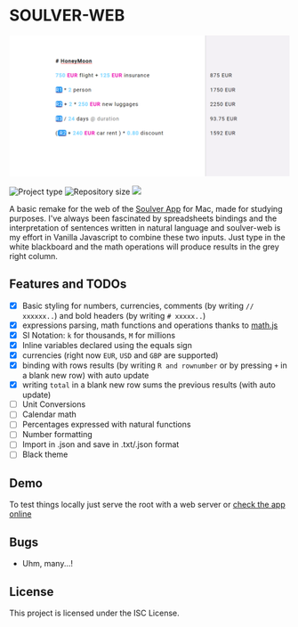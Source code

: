 # SOULVER-WEB

![IMG](soulver-web.PNG)

![](https://img.shields.io/badge/type-JS_Library-brightgreen.svg "Project type")
![](https://img.shields.io/github/repo-size/LorenzoCorbella74/soulver-web "Repository size")
![](https://img.shields.io/github/package-json/v/LorenzoCorbella74/soulver-web)

A basic remake for the web of the [Soulver App](https://www.acqualia.com/soulver/) for Mac, made for studying purposes. I've always been fascinated by spreadsheets bindings and the interpretation of sentences written in natural language and soulver-web is my effort in Vanilla Javascript to combine these two inputs. Just type in the white blackboard and the math operations will produce results in the grey right column.

## Features and TODOs
- [x] Basic styling for numbers, currencies, comments (by writing `// xxxxxx..`) and bold headers (by writing `# xxxxx..`)
- [x] expressions parsing, math functions and operations thanks to [math.js](https://mathjs.org/)
- [x] SI Notation: `k` for thousands, `M` for millions
- [x] Inline variables declared using the equals sign
- [x] currencies (right now `EUR`, `USD` and `GBP` are supported) 
- [x] binding with rows results (by writing `R and rownumber` or by pressing `+` in a blank new row) with auto update
- [x] writing `total` in a blank new row sums the previous results (with auto update)
- [ ] Unit Conversions
- [ ] Calendar math
- [ ] Percentages expressed with natural functions
- [ ] Number formatting
- [ ] Import in .json and save in .txt/.json format
- [ ] Black theme

## Demo
To test things locally just serve the root with a web server or [check the app online](https://festive-lalande-0b44f6.netlify.com/)

## Bugs
- Uhm, many...!

## License
This project is licensed under the ISC License.